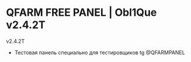 # QFARM FREE PANEL | Obl1Que v2.4.2T
v2.4.2T

- Тестовая панель специально для тестировщиков tg @QFARMPANEL

